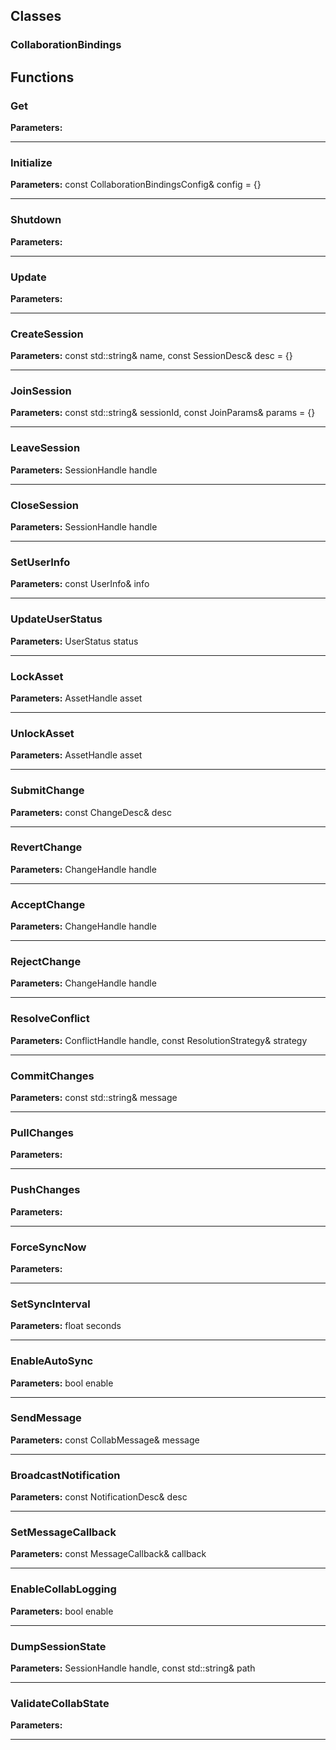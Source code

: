 
## Classes

### CollaborationBindings




## Functions

### Get



**Parameters:** 

---

### Initialize



**Parameters:** const CollaborationBindingsConfig& config = {}

---

### Shutdown



**Parameters:** 

---

### Update



**Parameters:** 

---

### CreateSession



**Parameters:** const std::string& name, const SessionDesc& desc = {}

---

### JoinSession



**Parameters:** const std::string& sessionId, const JoinParams& params = {}

---

### LeaveSession



**Parameters:** SessionHandle handle

---

### CloseSession



**Parameters:** SessionHandle handle

---

### SetUserInfo



**Parameters:** const UserInfo& info

---

### UpdateUserStatus



**Parameters:** UserStatus status

---

### LockAsset



**Parameters:** AssetHandle asset

---

### UnlockAsset



**Parameters:** AssetHandle asset

---

### SubmitChange



**Parameters:** const ChangeDesc& desc

---

### RevertChange



**Parameters:** ChangeHandle handle

---

### AcceptChange



**Parameters:** ChangeHandle handle

---

### RejectChange



**Parameters:** ChangeHandle handle

---

### ResolveConflict



**Parameters:** ConflictHandle handle, const ResolutionStrategy& strategy

---

### CommitChanges



**Parameters:** const std::string& message

---

### PullChanges



**Parameters:** 

---

### PushChanges



**Parameters:** 

---

### ForceSyncNow



**Parameters:** 

---

### SetSyncInterval



**Parameters:** float seconds

---

### EnableAutoSync



**Parameters:** bool enable

---

### SendMessage



**Parameters:** const CollabMessage& message

---

### BroadcastNotification



**Parameters:** const NotificationDesc& desc

---

### SetMessageCallback



**Parameters:** const MessageCallback& callback

---

### EnableCollabLogging



**Parameters:** bool enable

---

### DumpSessionState



**Parameters:** SessionHandle handle, const std::string& path

---

### ValidateCollabState



**Parameters:** 

---
